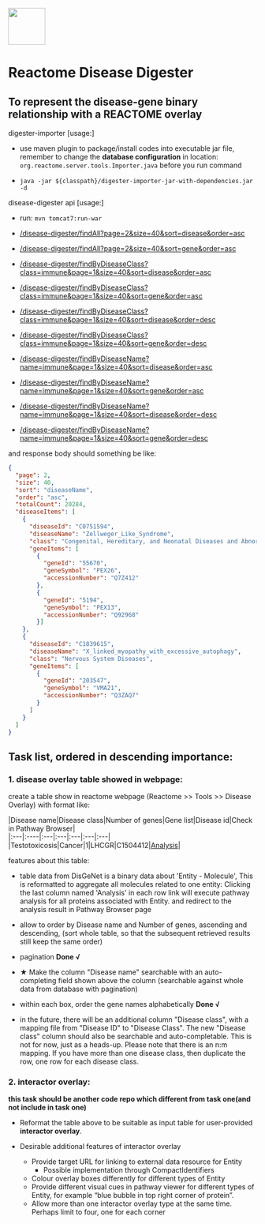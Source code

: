 
[<img src=https://user-images.githubusercontent.com/6883670/31999264-976dfb86-b98a-11e7-9432-0316345a72ea.png height=75 />](https://reactome.org)

# Reactome Disease Digester
To represent the disease-gene binary relationship with a REACTOME overlay           
---

digester-importer [usage:]

- use maven plugin to package/install codes into executable jar file, remember to change the **database configuration** in 
location: `org.reactome.server.tools.Importer.java` before you run command

- `java -jar ${classpath}/digester-importer-jar-with-dependencies.jar -d`

disease-digester api [usage:]

- run: `mvn tomcat7:run-war`

- [/disease-digester/findAll?page=2&size=40&sort=disease&order=asc]()

- [/disease-digester/findAll?page=2&size=40&sort=gene&order=asc]()

- [/disease-digester/findByDiseaseClass?class=immune&page=1&size=40&sort=disease&order=asc]()

- [/disease-digester/findByDiseaseClass?class=immune&page=1&size=40&sort=gene&order=asc]()

- [/disease-digester/findByDiseaseClass?class=immune&page=1&size=40&sort=disease&order=desc]()

- [/disease-digester/findByDiseaseClass?class=immune&page=1&size=40&sort=gene&order=desc]()

- [/disease-digester/findByDiseaseName?name=immune&page=1&size=40&sort=disease&order=asc]()

- [/disease-digester/findByDiseaseName?name=immune&page=1&size=40&sort=gene&order=asc]()

- [/disease-digester/findByDiseaseName?name=immune&page=1&size=40&sort=disease&order=desc]()

- [/disease-digester/findByDiseaseName?name=immune&page=1&size=40&sort=gene&order=desc]()

and response body should something be like:
```json
{
  "page": 2,
  "size": 40,
  "sort": "diseaseName",
  "order": "asc",
  "totalCount": 20284,
  "diseaseItems": [
    {
      "diseaseId": "C0751594",
      "diseaseName": "Zellweger_Like_Syndrome",
      "class": "Congenital, Hereditary, and Neonatal Diseases and Abnormalities",
      "geneItems": [
        {
          "geneId": "55670",
          "geneSymbol": "PEX26",
          "accessionNumber": "Q7Z412"
        },
        {
          "geneId": "5194", 
          "geneSymbol": "PEX13",
          "accessionNumber": "Q92968"
        }]
    },
    {
      "diseaseId": "C1839615",
      "diseaseName": "X_linked_myopathy_with_excessive_autophagy",
      "class": "Nervous System Diseases",
      "geneItems": [
        {
          "geneId": "203547",
          "geneSymbol": "VMA21",
          "accessionNumber": "Q3ZAQ7"
        }
      ]
    }
  ]
}
```

## Task list, ordered in descending importance: 

### 1. disease overlay table showed in webpage: 

create a table show in reactome webpage (Reactome >> Tools >> Disease Overlay) with format like:

|Disease name|Disease class|Number of genes|Gene list|Disease id|Check in Pathway Browser|       
|:---|:----|:---|:---|:---|:---|:---|       
|Testotoxicosis|Cancer|1|LHCGR|C1504412|[Analysis](https://reactome.org/PathwayBrowser#/DTAB=AN&ANALYSIS=)|     


features about this table:

- table data from DisGeNet is a binary data about 'Entity - Molecule', This is reformatted to aggregate all molecules 
related to one entity: Clicking the last column named 'Analysis' in each row link will execute pathway analysis for all 
proteins associated with Entity. and redirect to the analysis result in Pathway Browser page

- allow to order by Disease name and Number of genes, ascending and
descending, (sort whole table, so that the subsequent retrieved results still keep the same order) 

- pagination **Done √**

- ★ Make the column "Disease name" searchable with an auto-completing field
shown above the column (searchable against whole data from database with pagination) 

- within each box, order the gene names alphabetically **Done √**

- in the future, there will be an additional column "Disease class", with
a mapping file from "Disease ID" to "Disease Class". The new "Disease
class" column should also be searchable and auto-completable.  This is
not for now, just as a heads-up. Please note that there is an n:m mapping. If you have more than one disease class, 
then duplicate the row, one row for each disease class. 


### 2. interactor overlay:
**this task should be another code repo which different from task one(and not include in task one)**

 - Reformat the table above to be suitable as input table for user-provided **interactor overlay**.
 
 - Desirable additional features of interactor overlay
     - Provide target URL for linking to external data resource for Entity
        - Possible implementation through CompactIdentifiers
     - Colour overlay boxes differently for different types of Entity
     - Provide different visual cues in pathway viewer for different types of Entity, for example “blue bubble in top 
     right corner of protein”.
     - Allow more than one interactor overlay type at the same time. Perhaps limit to four, one for each corner